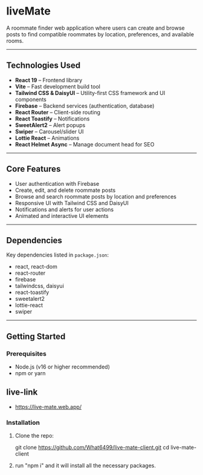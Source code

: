 # liveMate

A roommate finder web application where users can create and browse posts to find compatible roommates by location, preferences, and available rooms.

---

## Technologies Used

- **React 19** – Frontend library  
- **Vite** – Fast development build tool  
- **Tailwind CSS & DaisyUI** – Utility-first CSS framework and UI components  
- **Firebase** – Backend services (authentication, database)  
- **React Router** – Client-side routing  
- **React Toastify** – Notifications  
- **SweetAlert2** – Alert popups  
- **Swiper** – Carousel/slider UI  
- **Lottie React** – Animations  
- **React Helmet Async** – Manage document head for SEO  

---

## Core Features

- User authentication with Firebase  
- Create, edit, and delete roommate posts  
- Browse and search roommate posts by location and preferences  
- Responsive UI with Tailwind CSS and DaisyUI  
- Notifications and alerts for user actions  
- Animated and interactive UI elements  

---

## Dependencies

Key dependencies listed in `package.json`:

- react, react-dom  
- react-router  
- firebase  
- tailwindcss, daisyui  
- react-toastify  
- sweetalert2  
- lottie-react  
- swiper  

---

## Getting Started

### Prerequisites

- Node.js (v16 or higher recommended)  
- npm or yarn  

## live-link
- https://live-mate.web.app/
### Installation

1. Clone the repo:

  
   git clone https://github.com/What6499/live-mate-client.git
   cd live-mate-client
2. run "npm i" and it will install all the necessary packages.
